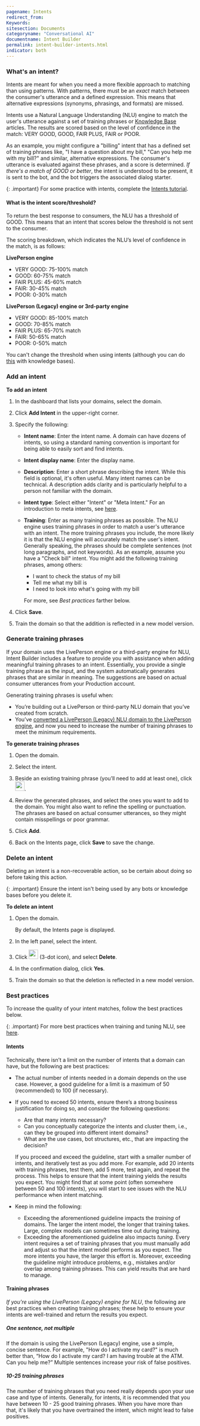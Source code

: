```yaml
---
pagename: Intents
redirect_from:
Keywords:
sitesection: Documents
categoryname: "Conversational AI"
documentname: Intent Builder
permalink: intent-builder-intents.html
indicator: both
---
```


### What's an intent?

Intents are meant for when you need a more flexible approach to matching than using patterns. With patterns, there must be an *exact* match between the consumer's utterance and a defined expression. This means that alternative expressions (synonyms, phrasings, and formats) are missed.

Intents use a Natural Language Understanding (NLU) engine to match the user's utterance against a set of training phrases or [Knowledge Base](knowledge-base-overview.html) articles. The results are scored based on the level of confidence in the match: VERY GOOD, GOOD, FAIR PLUS, FAIR or POOR.

As an example, you might configure a "billing" intent that has a defined set of training phrases like, "I have a question about my bill," "Can you help me with my bill?" and similar, alternative expressions. The consumer's utterance is evaluated against these phrases, and a score is determined. *If there's a match of GOOD or better*, the intent is understood to be present, it is sent to the bot, and the bot triggers the associated dialog starter.

{: .important}
For some practice with intents, complete the [Intents tutorial](tutorials-guides-getting-started-with-bot-building-intents.html).

#### What is the intent score/threshold?

To return the best response to consumers, the NLU has a threshold of GOOD. This means that an intent that scores below the threshold is not sent to the consumer. 

The scoring breakdown, which indicates the NLU’s level of confidence in the match, is as follows:

**LivePerson engine**
* VERY GOOD: 75-100% match
* GOOD: 60-75% match
* FAIR PLUS: 45-60% match
* FAIR: 30-45% match
* POOR: 0-30% match

**LivePerson (Legacy) engine or 3rd-party engine**
* VERY GOOD: 85-100% match
* GOOD: 70-85% match
* FAIR PLUS: 65-70% match
* FAIR: 50-65% match
* POOR: 0-50% match

You can't change the threshold when using intents (although you can do [this](knowledge-base-using-intents-with-kbs.html#scoring-and-thresholds) with knowledge bases).

### Add an intent

**To add an intent**

1. In the dashboard that lists your domains, select the domain.
2. Click **Add Intent** in the upper-right corner.
3. Specify the following:

    * **Intent name**: Enter the intent name. A domain can have dozens of intents, so using a standard naming convention is important for being able to easily sort and find intents.
    * **Intent display name**: Enter the display name.
    * **Description**: Enter a short phrase describing the intent. While this field is optional, it's often useful. Many intent names can be technical. A description adds clarity and is particularly helpful to a person not familiar with the domain.
    * **Intent type**: Select either "Intent" or "Meta Intent." For an introduction to meta intents, see [here](intent-builder-meta-intents.html).
    * **Training**: Enter as many training phrases as possible. The NLU engine uses training phrases in order to match a user's utterance with an intent. The more training phrases you include, the more likely it is that the NLU engine will accurately match the user's intent. Generally speaking, the phrases should be complete sentences (not long paragraphs, and not keywords). As an example, assume you have a "Check bill" intent. You might add the following training phrases, among others:
        * I want to check the status of my bill
        * Tell me what my bill is
        * I need to look into what's going with my bill


        For more, see *Best practices* farther below.

4. Click **Save**.
5. Train the domain so that the addition is reflected in a new model version.

### Generate training phrases

If your domain uses the LivePerson engine or a third-party engine for NLU, Intent Builder includes a feature to provide you with assistance when adding meaningful training phrases to an intent. Essentially, you provide a single training phrase as the input, and the system automatically generates phrases that are similar in meaning. The suggestions are based on actual consumer utterances from your Production account.

Generating training phrases is useful when: 

* You’re building out a LivePerson or third-party NLU domain that you’ve created from scratch.
* You’ve [converted a LivePerson (Legacy) NLU domain to the LivePerson engine](intent-builder-domains.html#convert-a-liveperson-legacy-domain-to-liveperson), and now you need to increase the number of training phrases to meet the minimum requirements.

**To generate training phrases**

1. Open the domain.
2. Select the intent.
3. Beside an existing training phrase (you’ll need to add at least one), click <img style="width:25px" src="img/ConvoBuilder/icon_knn.png">.



4. Review the generated phrases, and select the ones you want to add to the domain. You might also want to refine the spelling or punctuation. The phrases are based on actual consumer utterances, so they might contain misspellings or poor grammar.



5. Click **Add**.
6. Back on the Intents page, click **Save** to save the change.

### Delete an intent

Deleting an intent is a non-recoverable action, so be certain about doing so before taking this action.

{: .important}
Ensure the intent isn't being used by any bots or knowledge bases before you delete it.

**To delete an intent**

1. Open the domain.

    By default, the Intents page is displayed.

2. In the left panel, select the intent.
3. Click <img style="width:25px" src="img/ConvoBuilder/icon_ellipsis_vertical.png"> (3-dot icon), and select **Delete**.
4. In the confirmation dialog, click **Yes**.
5. Train the domain so that the deletion is reflected in a new model version.


### Best practices

To increase the quality of your intent matches, follow the best practices below.

{: .important}
For more best practices when training and tuning NLU, see [here](conversation-builder-best-practices-train-tune-nlu.html).

#### Intents

Technically, there isn’t a limit on the number of intents that a domain can have, but the following are best practices:

* The actual number of intents needed in a domain depends on the use case. However, a good guideline for a limit is a maximum of 50 (recommended) to 100 (if necessary).

* If you need to exceed 50 intents, ensure there’s a strong business justification for doing so, and consider the following questions:
    * Are that many intents necessary? 
    * Can you conceptually categorize the intents and cluster them, i.e., can they be grouped into different intent domains? 
    * What are the use cases, bot structures, etc., that are impacting the decision?

    If you proceed and exceed the guideline, start with a smaller number of intents, and iteratively test as you add more. For example, add 20 intents with training phrases, test them, add 5 more, test again, and repeat the process. This helps to ensure that the intent training yields the results you expect. You might find that at some point (often somewhere between 50 and 100 intents), you will start to see issues with the NLU performance when intent matching.
* Keep in mind the following:
    * Exceeding the aforementioned guideline impacts the *training* of domains. The larger the intent model, the longer that training takes. Large, complex models can sometimes time out during training.
    * Exceeding the aforementioned guideline also impacts *tuning*. Every intent requires a set of training phrases that you must manually add and adjust so that the intent model performs as you expect. The more intents you have, the larger this effort is. Moreover, exceeding the guideline might introduce problems, e.g., mistakes and/or overlap among training phrases. This can yield results that are hard to manage.

#### Training phrases

*If you're using the LivePerson (Legacy) engine for NLU*, the following are best practices when creating training phrases; these help to ensure your intents are well-trained and return the results you expect.

##### One sentence, not multiple
If the domain is using the LivePerson (Legacy) engine, use a simple, concise sentence. For example, "How do I activate my card?" is much better than, “How do I activate my card? I am having trouble at the ATM. Can you help me?” Multiple sentences increase your risk of false positives.

##### 10-25 training phrases
The number of training phrases that you need really depends upon your use case and type of intents. Generally, for intents, it is recommended that you have between 10 - 25 good training phrases. When you have more than that, it's likely that you have overtrained the intent, which might lead to false positives.
